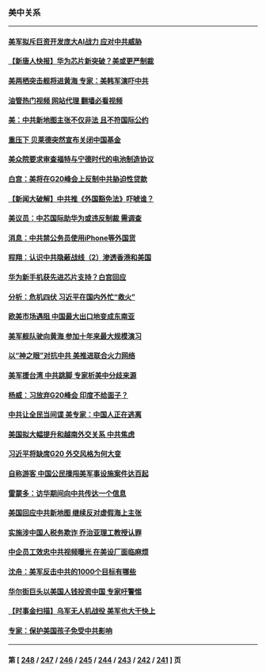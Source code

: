 ### 美中关系
---
#### [美军拟斥巨资开发庞大AI战力 应对中共威胁](../../pages/nf1412576/n14068507.md?09071645) 
#### [【新唐人快报】华为芯片新突破？美或更严制裁](../../pages/nf1412576/n14068306.md?09071645) 
#### [美两栖突击舰将进黄海 专家：美韩军演吓中共](../../pages/nf1412576/n14068055.md?09071645) 
#### [油管热门视频 网站代理 翻墙必看视频](http://138.2.39.72:81/youtube.html?epic-marker?09071645)
#### [美：中共新地图主张不仅非法 且不符国际公约](../../pages/nf1412576/n14068291.md?09071645) 
#### [重压下 贝莱德突然宣布关闭中国基金](../../pages/nf1412576/n14068308.md?09071645) 
#### [美众院要求审查福特与宁德时代的电池制造协议](../../pages/nf1412576/n14068277.md?09071645) 
#### [白宫：美将在G20峰会上反制中共胁迫性贷款](../../pages/nf1412576/n14068264.md?09071645) 
#### [【新闻大破解】中共推《外国豁免法》吓唬谁？](../../pages/nf1412576/n14068257.md?09071645) 
#### [美议员：中芯国际助华为或违反制裁 需调查](../../pages/nf1412576/n14068241.md?09071645) 
#### [消息：中共禁公务员使用iPhone等外国货](../../pages/nf1412576/n14068221.md?09071645) 
#### [程翔：认识中共隐蔽战线（2）渗透香港和美国](../../pages/nf1412576/n14067921.md?09071645) 
#### [华为新手机获先进芯片支持？白宫回应](../../pages/nf1412576/n14067867.md?09071645) 
#### [分析：危机四伏 习近平在国内外忙“救火”](../../pages/nf1412576/n14067872.md?09071645) 
#### [欧美市场遇阻 中国最大出口地变成东南亚](../../pages/nf1412576/n14067664.md?09071645) 
#### [美军舰队驶向黄海 参加十年来最大规模演习](../../pages/nf1412576/n14067620.md?09071645) 
#### [以“神之眼”对抗中共 美推进联合火力网络](../../pages/nf1412576/n14066991.md?09071645) 
#### [美军援台湾 中共跳脚 专家析美中分歧来源](../../pages/nf1412576/n14067162.md?09071645) 
#### [杨威：习放弃G20峰会 印度不给面子？](../../pages/nf1412576/n14067045.md?09071645) 
#### [中共让全民当间谍 美专家：中国人正在逃离](../../pages/nf1412576/n14067057.md?09071645) 
#### [美国拟大幅提升和越南外交关系 中共焦虑](../../pages/nf1412576/n14066980.md?09071645) 
#### [习近平将缺席G20 外交风格为何大变](../../pages/nf1412576/n14066938.md?09071645) 
#### [自称游客 中国公民擅闯美军事设施案件达百起](../../pages/nf1412576/n14066872.md?09071645) 
#### [雷蒙多：访华期间向中共传达一个信息](../../pages/nf1412576/n14066413.md?09071645) 
#### [美国回应中共新地图 继续反对虚假海上主张](../../pages/nf1412576/n14066318.md?09071645) 
#### [实施涉中国人税务欺诈 乔治亚理工教授认罪](../../pages/nf1412576/n14066171.md?09071645) 
#### [中企员工效忠中共视频曝光 在美设厂面临麻烦](../../pages/nf1412576/n14065524.md?09071645) 
#### [沈舟：美军反击中共的1000个目标有哪些](../../pages/nf1412576/n14066046.md?09071645) 
#### [华尔街巨头以美国人钱投资中国 专家吁警惕](../../pages/nf1412576/n14062261.md?09071645) 
#### [【时事金扫描】乌军无人机战役 美军也大干快上](../../pages/nf1412576/n14065437.md?09071645) 
#### [专家：保护美国孩子免受中共影响](../../pages/nf1412576/n14065080.md?09071645) 

---
#### 第 [ [248](./248.md?09071645) / [247](./247.md?09071645) / [246](./246.md?09071645) / [245](./245.md?09071645) / [244](./244.md?09071645) / [243](./243.md?09071645) / [242](./242.md?09071645) / [241](./241.md?09071645) ] 页
